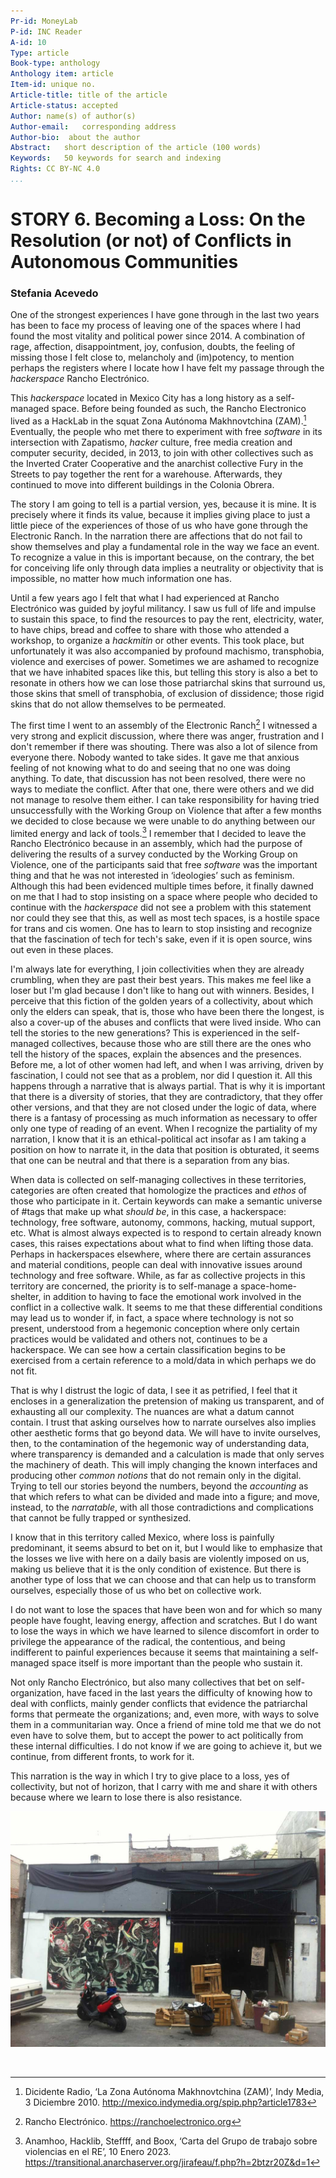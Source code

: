 ```yaml
---
Pr-id: MoneyLab
P-id: INC Reader
A-id: 10
Type: article
Book-type: anthology
Anthology item: article
Item-id: unique no.
Article-title: title of the article
Article-status: accepted
Author: name(s) of author(s)
Author-email:   corresponding address
Author-bio:  about the author
Abstract:   short description of the article (100 words)
Keywords:   50 keywords for search and indexing
Rights: CC BY-NC 4.0
...
```



# STORY 6. Becoming a Loss: On the Resolution (or not) of Conflicts in Autonomous Communities

### Stefania Acevedo

One of the strongest experiences I have gone through in the last two
years has been to face my process of leaving one of the spaces where I
had found the most vitality and political power since 2014. A
combination of rage, affection, disappointment, joy, confusion, doubts,
the feeling of missing those I felt close to, melancholy and
(im)potency, to mention perhaps the registers where I locate how I have
felt my passage through the *hackerspace* Rancho Electrónico.

This *hackerspace* located in Mexico City has a long history as a
self-managed space. Before being founded as such, the Rancho Electronico
lived as a HackLab in the squat Zona Autónoma Makhnovtchina (ZAM).[^16STORY6_1]
Eventually, the people who met there to experiment with free *software*
in its intersection with Zapatismo, *hacker* culture, free media
creation and computer security, decided, in 2013, to join with other
collectives such as the Inverted Crater Cooperative and the anarchist
collective Fury in the Streets to pay together the rent for a warehouse.
Afterwards, they continued to move into different buildings in the
Colonia Obrera.

The story I am going to tell is a partial version, yes, because it is
mine. It is precisely where it finds its value, because it implies
giving place to just a little piece of the experiences of those of us
who have gone through the Electronic Ranch. In the narration there are
affections that do not fail to show themselves and play a fundamental
role in the way we face an event. To recognize a value in this is
important because, on the contrary, the bet for conceiving life only
through data implies a neutrality or objectivity that is impossible, no
matter how much information one has.

Until a few years ago I felt that what I had experienced at Rancho
Electrónico was guided by joyful militancy. I saw us full of life and
impulse to sustain this space, to find the resources to pay the rent,
electricity, water, to have chips, bread and coffee to share with those
who attended a workshop, to organize a *hackmitin* or other events. This
took place, but unfortunately it was also accompanied by profound
machismo, transphobia, violence and exercises of power. Sometimes we are
ashamed to recognize that we have inhabited spaces like this, but
telling this story is also a bet to resonate in others how we can lose
those patriarchal skins that surround us, those skins that smell of
transphobia, of exclusion of dissidence; those rigid skins that do not
allow themselves to be permeated.

The first time I went to an assembly of the Electronic Ranch[^16STORY6_2] I
witnessed a very strong and explicit discussion, where there was anger,
frustration and I don't remember if there was shouting. There was also a
lot of silence from everyone there. Nobody wanted to take sides. It gave
me that anxious feeling of not knowing what to do and seeing that no one
was doing anything. To date, that discussion has not been resolved,
there were no ways to mediate the conflict. After that one, there were
others and we did not manage to resolve them either. I can take
responsibility for having tried unsuccessfully with the Working Group on
Violence that after a few months we decided to close because we were
unable to do anything between our limited energy and lack of tools.[^16STORY6_3]
I remember that I decided to leave the Rancho Electrónico because in an
assembly, which had the purpose of delivering the results of a survey
conducted by the Working Group on Violence, one of the participants said
that free *software* was the important thing and that he was not
interested in ‘ideologies’ such as feminism. Although this had been
evidenced multiple times before, it finally dawned on me that I had to
stop insisting on a space where people who decided to continue with the
*hackerspace* did not see a problem with this statement nor could they
see that this, as well as most tech spaces, is a hostile space for trans
and cis women. One has to learn to stop insisting and recognize that the
fascination of tech for tech's sake, even if it is open source, wins out
even in these places.

I'm always late for everything, I join collectivities when they are
already crumbling, when they are past their best years. This makes me
feel like a loser but I'm glad because I don't like to hang out with
winners. Besides, I perceive that this fiction of the golden years of a
collectivity, about which only the elders can speak, that is, those who
have been there the longest, is also a cover-up of the abuses and
conflicts that were lived inside. Who can tell the stories to the new
generations? This is experienced in the self-managed collectives,
because those who are still there are the ones who tell the history of
the spaces, explain the absences and the presences. Before me, a lot of
other women had left, and when I was arriving, driven by fascination, I
could not see that as a problem, nor did I question it. All this happens
through a narrative that is always partial. That is why it is important
that there is a diversity of stories, that they are contradictory, that
they offer other versions, and that they are not closed under the logic
of data, where there is a fantasy of processing as much information as
necessary to offer only one type of reading of an event. When I
recognize the partiality of my narration, I know that it is an
ethical-political act insofar as I am taking a position on how to
narrate it, in the data that position is obturated, it seems that one
can be neutral and that there is a separation from any bias.

When data is collected on self-managing collectives in these
territories, categories are often created that homologize the practices
and *ethos* of those who participate in it. Certain keywords can make a
semantic universe of \#tags that make up what *should be*, in this case,
a hackerspace: technology, free software, autonomy, commons, hacking,
mutual support, etc. What is almost always expected is to respond to
certain already known cases, this raises expectations about what to find
when lifting those data. Perhaps in hackerspaces elsewhere, where there
are certain assurances and material conditions, people can deal with
innovative issues around technology and free software. While, as far as
collective projects in this territory are concerned, the priority is to
self-manage a space-home-shelter, in addition to having to face the
emotional work involved in the conflict in a collective walk. It seems
to me that these differential conditions may lead us to wonder if, in
fact, a space where technology is not so present, understood from a
hegemonic conception where only certain practices would be validated and
others not, continues to be a hackerspace. We can see how a certain
classification begins to be exercised from a certain reference to a
mold/data in which perhaps we do not fit.

That is why I distrust the logic of data, I see it as petrified, I feel
that it encloses in a generalization the pretension of making us
transparent, and of exhausting all our complexity. The nuances are what
a datum cannot contain. I trust that asking ourselves how to narrate
ourselves also implies other aesthetic forms that go beyond data. We
will have to invite ourselves, then, to the contamination of the
hegemonic way of understanding data, where transparency is demanded and
a calculation is made that only serves the machinery of death. This will
imply changing the known interfaces and producing other *common notions*
that do not remain only in the digital. Trying to tell our stories
beyond the numbers, beyond the *accounting* as that which refers to what
can be divided and made into a figure; and move, instead, to the
*narratable*, with all those contradictions and complications that
cannot be fully trapped or synthesized.

I know that in this territory called Mexico, where loss is painfully
predominant, it seems absurd to bet on it, but I would like to emphasize
that the losses we live with here on a daily basis are violently imposed
on us, making us believe that it is the only condition of existence. But
there is another type of loss that we can choose and that can help us to
transform ourselves, especially those of us who bet on collective work.

I do not want to lose the spaces that have been won and for which so
many people have fought, leaving energy, affection and scratches. But I
do want to lose the ways in which we have learned to silence discomfort
in order to privilege the appearance of the radical, the contentious,
and being indifferent to painful experiences because it seems that
maintaining a self-managed space itself is more important than the
people who sustain it.

Not only Rancho Electrónico, but also many collectives that bet on
self-organization, have faced in the last years the difficulty of
knowing how to deal with conflicts, mainly gender conflicts that
evidence the patriarchal forms that permeate the organizations; and,
even more, with ways to solve them in a communitarian way. Once a friend
of mine told me that we do not even have to solve them, but to accept
the power to act politically from these internal difficulties. I do not
know if we are going to achieve it, but we continue, from different
fronts, to work for it.

This narration is the way in which I try to give place to a loss, yes of
collectivity, but not of horizon, that I carry with me and share it with
others because where we learn to lose there is also resistance.

![Figure 1. Rancho Electrónico's first venue in the warehouse it shared with Cráter Invertido and Furia en las Calles, 2013.](imgs/01fachada.jpg)

<br/>


[^16STORY6_1]: Dicidente Radio, ‘La Zona Autónoma Makhnovtchina (ZAM)’, Indy
    Media, 3 Diciembre 2010.
    http://mexico.indymedia.org/spip.php?article1783

[^16STORY6_2]: Rancho Electrónico. https://ranchoelectronico.org

[^16STORY6_3]: Anamhoo, Hacklib, Steffff, and Boox, ‘Carta del Grupo de trabajo
    sobre violencias en el RE’, 10 Enero 2023.
    https://transitional.anarchaserver.org/jirafeau/f.php?h=2btzr20Z&d=1
